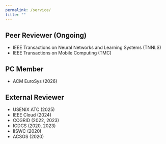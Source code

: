 ```yaml
---
permalink: /service/
title: ""
---
```


## Peer Reviewer (Ongoing)

* IEEE Transactions on Neural Networks and Learning Systems (TNNLS)
* IEEE Transactions on Mobile Computing (TMC)

## PC Member
* ACM EuroSys (2026)

## External Reviewer

* USENIX ATC (2025)
* IEEE Cloud (2024)
* CCGRID (2022, 2023)
* ICDCS (2020, 2023)
* IISWC (2020)
* ACSOS (2020)

